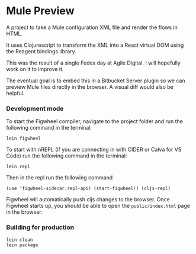 # Mule Preview

A project to take a Mule configuration XML file and render the flows in HTML.

It uses Clojurescript to transform the XML into a React virtual DOM
using the Reagent bindings library.

This was the result of a single Fedex day at Agile Digital.
I will hopefully work on it to improve it.

The eventual goal is to embed this in a Bitbucket Server plugin so we can preview
Mule files directly in the browser. A visual diff would also be helpful.


### Development mode

To start the Figwheel compiler, navigate to the project folder and run the following command in the terminal:

```
lein figwheel
```

To start with nREPL (if you are connecting in with CIDER or Calva for VS Code) run the following command in the terminal:

```
lein repl
```

Then in the repl run the following command

```
(use 'figwheel-sidecar.repl-api) (start-figwheel!) (cljs-repl)
```

Figwheel will automatically push cljs changes to the browser.
Once Figwheel starts up, you should be able to open the `public/index.html` page in the browser.


### Building for production

```
lein clean
lein package
```
